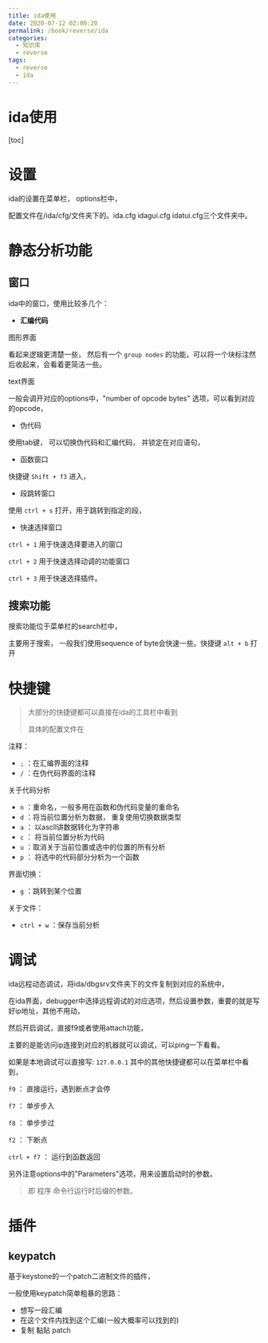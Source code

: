 ```yaml
---
title: ida使用
date: 2020-07-12 02:00:20
permalink: /book/reverse/ida
categories: 
  - 知识库
  - reverse
tags: 
  - reverse
  - ida
---
```


# ida使用

[toc]

# 设置

ida的设置在菜单栏， options栏中，

配置文件在/ida/cfg/文件夹下的。ida.cfg  idagui.cfg  idatui.cfg三个文件夹中。

# 静态分析功能

## 窗口

ida中的窗口，使用比较多几个：

*   **汇编代码**

图形界面

看起来逻辑更清楚一些， 然后有一个 `group nodes` 的功能，可以将一个块标注然后收起来，会看着更简洁一些。

text界面

一般会调开对应的options中，"number of opcode bytes" 选项，可以看到对应的opcode， 

*   伪代码

使用tab键， 可以切换伪代码和汇编代码， 并锁定在对应语句，

*   函数窗口

快捷键 `Shift + f3` 进入，

*   段跳转窗口

使用 `ctrl + s` 打开，用于跳转到指定的段，

*   快速选择窗口

`ctrl + 1` 用于快速选择要进入的窗口

`ctrl + 2` 用于快速选择动调的功能窗口

`ctrl + 3` 用于快速选择插件。

## 搜索功能

搜索功能位于菜单栏的search栏中，

主要用于搜索， 一般我们使用sequence of byte会快速一些。快捷键 `alt + b` 打开

# 快捷键

> 大部分的快捷键都可以直接在ida的工具栏中看到
>
> 具体的配置文件在

注释： 

* `;` ：在汇编界面的注释
* `/` ：在伪代码界面的注释

关于代码分析

* `n` ：重命名，一般多用在函数和伪代码变量的重命名
* `d` ：将当前位置分析为数据， 重复使用切换数据类型 
* `a` ： 以ascll讲数据转化为字符串
* `c` ： 将当前位置分析为代码
* `u` ：取消关于当前位置或选中的位置的所有分析
* `p` ： 将选中的代码部分分析为一个函数

界面切换：

* `g` ：跳转到某个位置

关于文件：

* `ctrl + w` ：保存当前分析

# 调试

ida远程动态调试，将ida/dbgsrv文件夹下的文件复制到对应的系统中，

在ida界面，debugger中选择远程调试的对应选项，然后设置参数，重要的就是写好ip地址，其他不用动，

然后开启调试，直接f9或者使用attach功能，

主要的是能访问ip连接到对应的机器就可以调试，可以ping一下看看。

如果是本地调试可以直接写: `127.0.0.1`
其中的其他快捷键都可以在菜单栏中看到，

`f9` ： 直接运行，遇到断点才会停

`f7` ： 单步步入

`f8` ： 单步步过

`f2` ： 下断点

`ctrl + f7` ： 运行到函数返回

另外注意options中的"Parameters"选项，用来设置启动时的参数。

> 即 程序 命令行运行时后缀的参数。

# 插件

## keypatch

基于keystone的一个patch二进制文件的插件，

一般使用keypatch简单粗暴的思路：

*   想写一段汇编
*   在这个文件内找到这个汇编(一般大概率可以找到的)
*   复制  黏贴  patch
